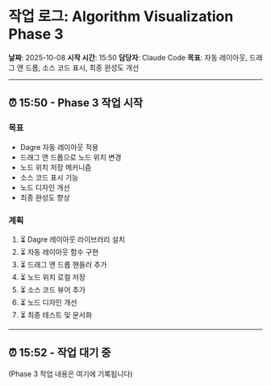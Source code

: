 # 작업 로그: Algorithm Visualization Phase 3
**날짜**: 2025-10-08
**시작 시간**: 15:50
**담당자**: Claude Code
**목표**: 자동 레이아웃, 드래그 앤 드롭, 소스 코드 표시, 최종 완성도 개선

---

## ⏰ 15:50 - Phase 3 작업 시작

### 목표
- Dagre 자동 레이아웃 적용
- 드래그 앤 드롭으로 노드 위치 변경
- 노드 위치 저장 메커니즘
- 소스 코드 표시 기능
- 노드 디자인 개선
- 최종 완성도 향상

### 계획
1. ⏳ Dagre 레이아웃 라이브러리 설치
2. ⏳ 자동 레이아웃 함수 구현
3. ⏳ 드래그 앤 드롭 핸들러 추가
4. ⏳ 노드 위치 로컬 저장
5. ⏳ 소스 코드 뷰어 추가
6. ⏳ 노드 디자인 개선
7. ⏳ 최종 테스트 및 문서화

---

## ⏰ 15:52 - 작업 대기 중

(Phase 3 작업 내용은 여기에 기록됩니다)
